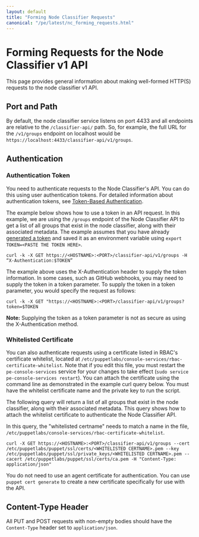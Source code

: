 ```yaml
---
layout: default
title: "Forming Node Classifier Requests"
canonical: "/pe/latest/nc_forming_requests.html"
---
```


# Forming Requests for the Node Classifier v1 API

This page provides general information about making well-formed HTTP(S) requests to the node classifier v1 API.

## Port and Path

By default, the node classifier service listens on port 4433 and all endpoints are relative to the `/classifier-api/` path. So, for example, the full URL for the `/v1/groups` endpoint on localhost would be `https://localhost:4433/classifier-api/v1/groups`.

## Authentication

### Authentication Token
You need to authenticate requests to the Node Classifier's API. You can do this using user authentication tokens. For detailed information about authentication tokens, see [Token-Based Authentication](./rbac_token_auth.html). 

The example below shows how to use a token in an API request. In this example, we are using the `/groups` endpoint of the Node Classifier API to get a list of all groups that exist in the node classifier, along with their associated metadata. The example assumes that you have already [generated a token](./rbac_token_auth.html#generating-a-token) and saved it as an environment variable using `export TOKEN=<PASTE THE TOKEN HERE>`.

   `curl -k -X GET https://<HOSTNAME>:<PORT>/classifier-api/v1/groups -H “X-Authentication:$TOKEN”`
   
The example above uses the X-Authentication header to supply the token information. In some cases, such as GitHub webhooks, you may need to supply the token in a token parameter. To supply the token in a token parameter, you would specify the request as follows:

   `curl -k -X GET "https://<HOSTNAME>:<PORT>/classifier-api/v1/groups?token=$TOKEN` 
   
   **Note:** Supplying the token as a token parameter is not as secure as using the X-Authentication method.

### Whitelisted Certificate
You can also authenticate requests using a certificate listed in RBAC's certificate whitelist, located at `/etc/puppetlabs/console-services/rbac-certificate-whitelist`. Note that if you edit this file, you must restart the `pe-console-services` service for your changes to take effect (`sudo service pe-console-services restart`). You can attach the certificate using the command line as demonstrated in the example curl query below. You must have the whitelist certificate name and the private key to run the script.

The following query will return a list of all groups that exist in the node classifier, along with their associated metadata. This query shows how to attach the whitelist certificate to authenticate the Node Classifier API.

In this query, the "whitelisted certname" needs to match a name in the file, `/etc/puppetlabs/console-services/rbac-certificate-whitelist`.

`curl -X GET https://<HOSTNAME>:<PORT>/classifier-api/v1/groups --cert /etc/puppetlabs/puppet/ssl/certs/<WHITELISTED CERTNAME>.pem --key /etc/puppetlabs/puppet/ssl/private_keys/<WHITELISTED CERTNAME>.pem --cacert /etc/puppetlabs/puppet/ssl/certs/ca.pem -H "Content-Type: application/json"`

You do not need to use an agent certificate for authentication. You can use `puppet cert generate` to create a new certificate specifically for use with the API.

## Content-Type Header

All PUT and POST requests with non-empty bodies should have the `Content-Type` header set to `application/json`.

